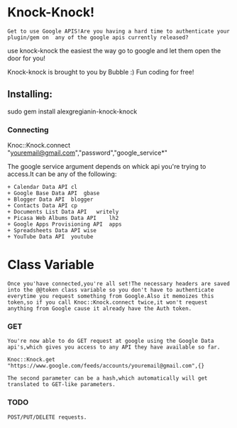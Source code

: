 # Knock-Knock!

    Get to use Google APIS!Are you having a hard time to authenticate your plugin/gem on  any of the google apis currently released?


use knock-knock the easiest the way go to google and let them open the door for you!

Knock-knock is brought to you by Bubble :) Fun coding for free!


## Installing:

sudo gem install alexgregianin-knock-knock


### Connecting 

  Knoc::Knock.connect "youremail@gmail.com","password","google_service*"

  The google service argument depends on whick api you're trying to access.It can be any of the following:
  
	+ Calendar Data API	cl
	+ Google Base Data API	gbase
	+ Blogger Data API	blogger
	+ Contacts Data API	cp
	+ Documents List Data API	writely
	+ Picasa Web Albums Data API	lh2
	+ Google Apps Provisioning API	apps
	+ Spreadsheets Data API	wise
	+ YouTube Data API	youtube
	
	
# Class Variable 

	Once you'have connected,you're all set!The necessary headers are saved into the @@token class variable so you don't have to authenticate
	everytime you request something from Google.Also it memoizes this token,so if you call Knoc::Knock.connect twice,it won't request anything from Google cause it already have the Auth token.
	
### GET 
 
    You're now able to do GET request at google using the Google Data api's,which gives you access to any API they have available so far.

    Knoc::Knock.get "https://www.google.com/feeds/accounts/youremail@gmail.com",{}

    The second parameter can be a hash,which automatically will get translated to GET-like parameters.

### TODO 

    POST/PUT/DELETE requests.
	

   